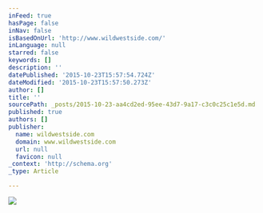 ```yaml
---
inFeed: true
hasPage: false
inNav: false
isBasedOnUrl: 'http://www.wildwestside.com/'
inLanguage: null
starred: false
keywords: []
description: ''
datePublished: '2015-10-23T15:57:54.724Z'
dateModified: '2015-10-23T15:57:50.273Z'
author: []
title: ''
sourcePath: _posts/2015-10-23-aa4cd2ed-95ee-43d7-9a17-c3c0c25c1e5d.md
published: true
authors: []
publisher:
  name: wildwestside.com
  domain: www.wildwestside.com
  url: null
  favicon: null
_context: 'http://schema.org'
_type: Article

---
```

![](http://wildwestside.website/images/SneakPeek2.jpg)